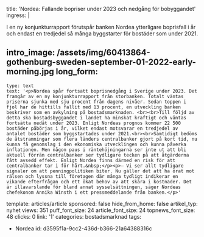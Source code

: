 title: 'Nordea: Fallande bopriser under 2023 och nedgång för bobyggandet'
ingress: |
  <p>I en ny konjunkturrapport förutspår banken Nordea ytterligare boprisfall i år och endast en tredjedel så många byggstarter för bostäder som under 2021.
  </p>
  
intro_image: /assets/img/60413864-gothenburg-sweden-september-01-2022-early-morning.jpg
long_form:
  -
    type: text
    text: '<p>Nordea spår fortsatt boprisnedgång i Sverige under 2023. Det framgår av en ny konjunkturrapport från storbanken. Totalt väntas priserna sjunka med sju procent från dagens nivåer. Sedan toppen i fjol har de hittills fallit med 13 procent, en utveckling banken beskriver som en avkylning på bostadsmarknaden. <br><br>Till följd av detta ska bostadsbyggandet i landet ha minskat kraftigt och väntas fortsätta nedåt under 2023. Enligt Nordeas prognos kommer 22 500 bostäder påbörjas i år, vilket endast motsvarar en tredjedel av antalet bostäder som byggstartades under 2021.<br><br>Samtidigt bedöms de åtstramningar som flera länders centralbanker gjort på kort tid, nu kunna få genomslag i den ekonomiska utvecklingen och kunna påverka inflationen. Men någon paus i räntehöjningarna ser inte ut att bli aktuell förrän centralbanker ser tydligare tecken på att åtgärderna fått avsedd effekt. Enligt Nordea finns därmed en risk för att centralbanker tar i för hårt.&nbsp;</p><p>– Vi ser allt tydligare signaler om att penningpolitiken biter. Nu gäller det att ha örat mot rälsen och lyssna till företagen där många tydligt indikerar en vikande efterfrågan och ett ökat behov av att skära i kostnader. Det är illavarslande för bland annat sysselsättningen, säger Nordeas chefekonom Annika Winsth i ett pressmeddelande från banken.</p>'
template: articles/article
sponsored: false
hide_from_home: false
artikel_typ: nyhet
views: 351
puff_font_size: 24
article_font_size: 24
topnews_font_size: 48
clicks: 0
link: '1'
categories: bostadsmarknad
tags:
  - Nordea
id: d3595f1a-9cc2-436d-b366-21a64388316c
